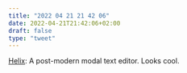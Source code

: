 ```yaml
---
title: "2022 04 21 21 42 06"
date: 2022-04-21T21:42:06+02:00
draft: false
type: "tweet"
---
```


[Helix](https://helix-editor.com/): A post-modern modal text editor. Looks cool.
